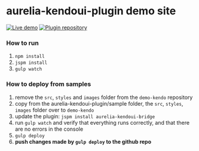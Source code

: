 # aurelia-kendoui-plugin demo site
    
[![Live demo](http://dabuttonfactory.com/button.png?t=Live+demo&f=Calibri-Bold&ts=24&tc=fff&tshs=1&tshc=000&hp=20&vp=8&c=5&bgt=gradient&bgc=3d85c6&ebgc=073763)](http://aurelia-ui-toolkits.github.io/demo-kendo/)
[![Plugin repository](http://dabuttonfactory.com/button.png?t=Plugin+repository&f=Calibri-Bold&ts=24&tc=fff&tshs=1&tshc=000&hp=20&vp=8&c=5&bgt=gradient&bgc=3d85c6&ebgc=073763)](https://github.com/aurelia-ui-toolkits/aurelia-kendoui-plugin)

### How to run
1. `npm install`
2. `jspm install`
3. `gulp watch`

### How to deploy from samples
1. remove the `src`, `styles` and `images` folder from the `demo-kendo` repository
2. copy from the aurelia-kendoui-plugin/sample folder, the `src`, `styles`, `images` folder over to `demo-kendo`
3. update the plugin: `jspm install aurelia-kendoui-bridge`
4. run `gulp watch` and verify that everything runs correctly, and that there are no errors in the console
5. `gulp deploy`
6. **push changes made by `gulp deploy` to the github repo**
